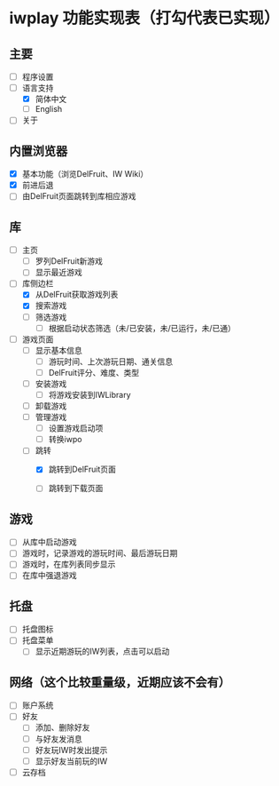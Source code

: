 # iwplay 功能实现表（打勾代表已实现）

## 主要

- [ ] 程序设置
- [ ] 语言支持
  - [x] 简体中文
  - [ ] English

- [ ] 关于

## 内置浏览器

- [x] 基本功能（浏览DelFruit、IW Wiki）
- [x] 前进后退
- [ ] 由DelFruit页面跳转到库相应游戏

## 库

- [ ] 主页
  - [ ] 罗列DelFruit新游戏
  - [ ] 显示最近游戏

- [ ] 库侧边栏
  - [x] 从DelFruit获取游戏列表
  - [x] 搜索游戏
  - [ ] 筛选游戏
    - [ ] 根据启动状态筛选（未/已安装，未/已运行，未/已通）

- [ ] 游戏页面
  - [ ] 显示基本信息
    - [ ] 游玩时间、上次游玩日期、通关信息
    - [ ] DelFruit评分、难度、类型

  - [ ] 安装游戏
    - [ ] 将游戏安装到IWLibrary

  - [ ] 卸载游戏
  - [ ] 管理游戏
    - [ ] 设置游戏启动项
    - [ ] 转换iwpo

  - [ ] 跳转
    - [x] 跳转到DelFruit页面
    - [ ] 跳转到下载页面


## 游戏

- [ ] 从库中启动游戏
- [ ] 游戏时，记录游戏的游玩时间、最后游玩日期
- [ ] 游戏时，在库列表同步显示
- [ ] 在库中强退游戏

## 托盘

- [ ] 托盘图标
- [ ] 托盘菜单
  - [ ] 显示近期游玩的IW列表，点击可以启动

## 网络（这个比较重量级，近期应该不会有）

- [ ] 账户系统
- [ ] 好友
  - [ ] 添加、删除好友
  - [ ] 与好友发消息
  - [ ] 好友玩IW时发出提示
  - [ ] 显示好友当前玩的IW
- [ ] 云存档